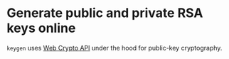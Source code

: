 # Generate public and private RSA keys online

`keygen` uses [Web Crypto API](https://developer.mozilla.org/en-US/docs/Web/API/Web_Crypto_API) under the hood for public-key cryptography.


